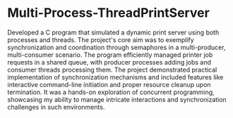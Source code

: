 # Multi-Process-ThreadPrintServer

Developed a C program that simulated a dynamic print server using both processes and threads. The project's core aim was to exemplify synchronization and coordination through semaphores in a multi-producer, multi-consumer scenario. The program efficiently managed printer job requests in a shared queue, with producer processes adding jobs and consumer threads processing them. The project demonstrated practical implementation of synchronization mechanisms and included features like interactive command-line initiation and proper resource cleanup upon termination. It was a hands-on exploration of concurrent programming, showcasing my ability to manage intricate interactions and synchronization challenges in such environments.
